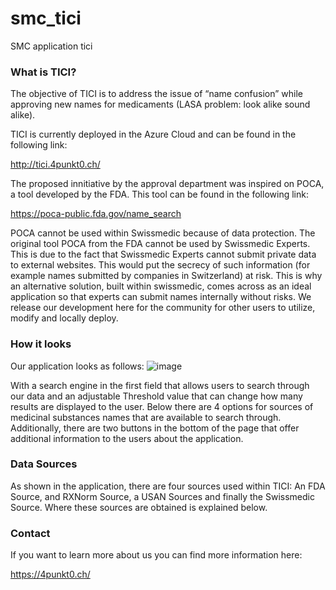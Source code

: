 # smc_tici
SMC application tici

### What is TICI?
The objective of TICI is to address the issue of “name confusion” while approving new names for medicaments (LASA problem: look alike sound alike). 

TICI is currently deployed in the Azure Cloud and can be found in the following link:

http://tici.4punkt0.ch/ 

The proposed innitiative by the approval department was inspired on POCA, a tool developed by the FDA. This tool can be found in the following link:

https://poca-public.fda.gov/name_search

POCA cannot be used within Swissmedic because of data protection. The original tool POCA from the FDA cannot be used by Swissmedic Experts.  This is due to the fact that Swissmedic Experts cannot submit private data to external websites. This would put the secrecy of such information (for example names submitted by companies in Switzerland) at risk. This is why an alternative solution, built within swissmedic, comes across as an ideal application so that experts can submit names internally without risks. We release our development here for the community for other users to utilize, modify and locally deploy.

### How it looks

Our application looks as follows: ![image](https://github.com/smc40/smc_tici/assets/40054301/abc229f1-d0f6-4828-b49f-1b00f209b9fc)

With a search engine in the first field that allows users to search through our data and an adjustable Threshold value that can change how many results are displayed to the user. Below there are 4 options for sources of medicinal substances names that are available to search through. Additionally, there are two buttons in the bottom of the page that offer additional information to the users about the application.

### Data Sources

As shown in the application, there are four sources used within TICI: An FDA Source, and RXNorm Source, a USAN Sources and finally the Swissmedic Source. Where these sources are obtained is explained below.


### Contact

If you want to learn more about us you can find more information here:

https://4punkt0.ch/
